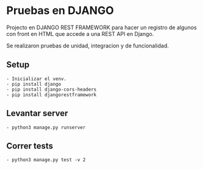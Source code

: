 # Pruebas en DJANGO
Projecto en DJANGO REST FRAMEWORK para hacer un registro de algunos con front en HTML que accede a una REST API en Django.

Se realizaron pruebas de unidad, integracion y de funcionalidad.

## Setup
```
- Inicializar el venv.
- pip install django
- pip install django-cors-headers
- pip install djangorestframework
```

## Levantar server
```
- python3 manage.py runserver
```

## Correr tests
```
- python3 manage.py test -v 2
```
